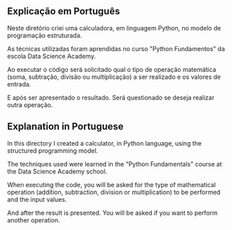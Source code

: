 ## Explicação em Português

Neste diretório criei uma calculadora, em linguagem Python, no modelo de programação estruturada.

As técnicas utilizadas foram aprendidas no curso "Python Fundamentos" da escola Data Science Academy.

Ao executar o código será solicitado qual o tipo de operação matemática (soma, subtração, divisão ou multiplicação) a ser realizado e os valores de entrada.

E após ser apresentado o resultado. Será questionado se deseja realizar outra operação.



## Explanation in Portuguese

In this directory I created a calculator, in Python language, using the structured programming model.

The techniques used were learned in the "Python Fundamentals" course at the Data Science Academy school.

When executing the code, you will be asked for the type of mathematical operation (addition, subtraction, division or multiplication) to be performed and the input values.

And after the result is presented. You will be asked if you want to perform another operation.
